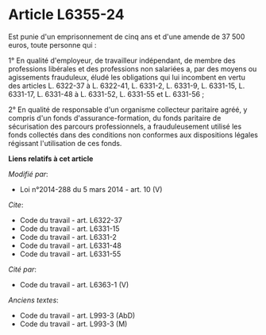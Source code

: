 # Article L6355-24

Est punie d'un emprisonnement de cinq ans et d'une amende de 37 500 euros, toute personne qui : 

1° En qualité d'employeur, de travailleur indépendant, de membre des professions libérales et des professions non salariées
a, par des moyens ou agissements frauduleux, éludé les obligations qui lui incombent en vertu des articles L. 6322-37 à L.
6322-41, L. 6331-2, L. 6331-9, L. 6331-15, L. 6331-17, L. 6331-48 à L. 6331-52, L. 6331-55 et L. 6331-56 ; 

2° En qualité de responsable d'un organisme collecteur paritaire agréé, y compris d'un fonds d'assurance-formation, du fonds
paritaire de sécurisation des parcours professionnels, a frauduleusement utilisé les fonds collectés dans des conditions non
conformes aux dispositions légales régissant l'utilisation de ces fonds.

**Liens relatifs à cet article**

_Modifié par_:

  - Loi n°2014-288 du 5 mars 2014 - art. 10 (V)

_Cite_:

  - Code du travail - art. L6322-37
  - Code du travail - art. L6331-15
  - Code du travail - art. L6331-2
  - Code du travail - art. L6331-48
  - Code du travail - art. L6331-55

_Cité par_:

  - Code du travail - art. L6363-1 (V)

_Anciens textes_:

  - Code du travail - art. L993-3 (AbD)
  - Code du travail - art. L993-3 (M)
